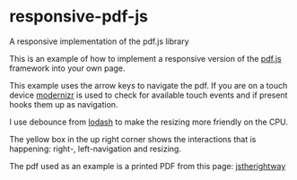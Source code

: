 # responsive-pdf-js
A responsive implementation of the pdf.js library

This is an example of how to implement a responsive version of the [pdf.js](https://mozilla.github.io/pdf.js/) framework into your own page.

This example uses the arrow keys to navigate the pdf. If you are on a touch device [modernizr](http://modernizr.com/) is used to check for available touch events and if present hooks them up as navigation.

I use debounce from [lodash](https://lodash.com/) to make the resizing more friendly on the CPU.

The yellow box in the up right corner shows the interactions that is happening: right-, left-navigation and resizing.

The pdf used as an example is a printed PDF from this page: [jstherightway](http://jstherightway.org/)
